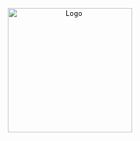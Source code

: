 <p align="center">
    <img src="http://bloomidea.com/sites/default/files/styles/og_image/public/blog/o_poder_das_comunidades.png?itok=kyp8AoEE" alt="Logo" width="250" height="250">
</p>
